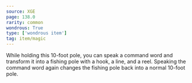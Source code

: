 ```yaml
---
source: XGE
page: 138.0
rarity: common
wondrous: True
type: ['wondrous item']
tag: item/magic
---
```


While holding this 10-foot pole, you can speak a command word and transform it into a fishing pole with a hook, a line, and a reel. Speaking the command word again changes the fishing pole back into a normal 10-foot pole.


